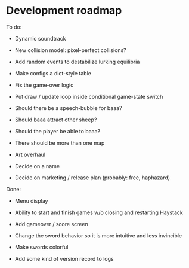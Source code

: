 # Development roadmap

To do: 




* Dynamic soundtrack

* New collision model: pixel-perfect collisions? 

* Add random events to destabilize lurking equilibria

* Make configs a dict-style table

* Fix the game-over logic

* Put draw / update loop inside conditional game-state switch

* Should there be a speech-bubble for baaa? 

* Should baaa attract other sheep? 

* Should the player be able to baaa? 

* There should be more than one map


* Art overhaul

* Decide on a name

* Decide on marketing / release plan (probably: free, haphazard)

Done: 

* Menu display

* Ability to start and finish games w/o closing and restarting Haystack

* Add gameover / score screen

* Change the sword behavior so it is more intuitive and less invincible

* Make swords colorful

* Add some kind of version record to logs

